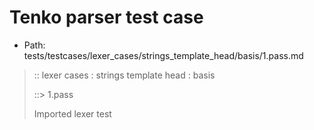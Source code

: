 # Tenko parser test case

- Path: tests/testcases/lexer_cases/strings_template_head/basis/1.pass.md

> :: lexer cases : strings template head : basis
>
> ::> 1.pass
>
> Imported lexer test
>
> <template head> simple tests

## PASS

## Input

`````js
`${"<--"}`
;
`some content${"<--"}`
;
`var${"<--"}`
;
`x / y${"<--"}`
`````

## Output

_Note: the whole output block is auto-generated. Manual changes will be overwritten!_

Below follow outputs in four parsing modes: sloppy mode, strict mode script goal, module goal, web compat mode (always sloppy).

Note that the output parts are auto-generated by the test runner to reflect actual result.

### Sloppy mode

Parsed with script goal and as if the code did not start with strict mode header.

`````
ast: {
  type: 'Program',
  loc:{start:{line:1,column:0},end:{line:7,column:15},source:''},
  body: [
    {
      type: 'ExpressionStatement',
      loc:{start:{line:1,column:0},end:{line:2,column:1},source:''},
      expression: {
        type: 'TemplateLiteral',
        loc:{start:{line:1,column:0},end:{line:1,column:10},source:''},
        expressions: [
          {
            type: 'Literal',
            loc:{start:{line:1,column:3},end:{line:1,column:8},source:''},
            value: '<--',
            raw: '"<--"'
          }
        ],
        quasis: [
          {
            type: 'TemplateElement',
            loc:{start:{line:1,column:1},end:{line:1,column:1},source:''},
            tail: false,
            value: { raw: '', cooked: '' }
          },
          {
            type: 'TemplateElement',
            loc:{start:{line:1,column:9},end:{line:1,column:9},source:''},
            tail: true,
            value: { raw: '', cooked: '' }
          }
        ]
      }
    },
    {
      type: 'ExpressionStatement',
      loc:{start:{line:3,column:0},end:{line:4,column:1},source:''},
      expression: {
        type: 'TemplateLiteral',
        loc:{start:{line:3,column:0},end:{line:3,column:22},source:''},
        expressions: [
          {
            type: 'Literal',
            loc:{start:{line:3,column:15},end:{line:3,column:20},source:''},
            value: '<--',
            raw: '"<--"'
          }
        ],
        quasis: [
          {
            type: 'TemplateElement',
            loc:{start:{line:3,column:1},end:{line:3,column:13},source:''},
            tail: false,
            value: { raw: 'some content', cooked: 'some content' }
          },
          {
            type: 'TemplateElement',
            loc:{start:{line:3,column:21},end:{line:3,column:21},source:''},
            tail: true,
            value: { raw: '', cooked: '' }
          }
        ]
      }
    },
    {
      type: 'ExpressionStatement',
      loc:{start:{line:5,column:0},end:{line:6,column:1},source:''},
      expression: {
        type: 'TemplateLiteral',
        loc:{start:{line:5,column:0},end:{line:5,column:13},source:''},
        expressions: [
          {
            type: 'Literal',
            loc:{start:{line:5,column:6},end:{line:5,column:11},source:''},
            value: '<--',
            raw: '"<--"'
          }
        ],
        quasis: [
          {
            type: 'TemplateElement',
            loc:{start:{line:5,column:1},end:{line:5,column:4},source:''},
            tail: false,
            value: { raw: 'var', cooked: 'var' }
          },
          {
            type: 'TemplateElement',
            loc:{start:{line:5,column:12},end:{line:5,column:12},source:''},
            tail: true,
            value: { raw: '', cooked: '' }
          }
        ]
      }
    },
    {
      type: 'ExpressionStatement',
      loc:{start:{line:7,column:0},end:{line:7,column:15},source:''},
      expression: {
        type: 'TemplateLiteral',
        loc:{start:{line:7,column:0},end:{line:7,column:15},source:''},
        expressions: [
          {
            type: 'Literal',
            loc:{start:{line:7,column:8},end:{line:7,column:13},source:''},
            value: '<--',
            raw: '"<--"'
          }
        ],
        quasis: [
          {
            type: 'TemplateElement',
            loc:{start:{line:7,column:1},end:{line:7,column:6},source:''},
            tail: false,
            value: { raw: 'x / y', cooked: 'x / y' }
          },
          {
            type: 'TemplateElement',
            loc:{start:{line:7,column:14},end:{line:7,column:14},source:''},
            tail: true,
            value: { raw: '', cooked: '' }
          }
        ]
      }
    }
  ]
}

tokens (17x):
       TICK_HEAD STRING_DOUBLE TICK_TAIL PUNC_SEMI TICK_HEAD
       STRING_DOUBLE TICK_TAIL PUNC_SEMI TICK_HEAD STRING_DOUBLE
       TICK_TAIL PUNC_SEMI TICK_HEAD STRING_DOUBLE TICK_TAIL ASI
`````

### Strict mode

Parsed with script goal but as if it was starting with `"use strict"` at the top.

_Output same as sloppy mode._

### Module goal

Parsed with the module goal.

_Output same as sloppy mode._

### Web compat mode

Parsed in sloppy script mode but with the web compat flag enabled.

_Output same as sloppy mode._

## AST Printer

Printer output different from input [sloppy][annexb:no]:

````js
`${"<--"}`;
`some content${"<--"}`;
`var${"<--"}`;
`x / y${"<--"}`;
````

Produces same AST
